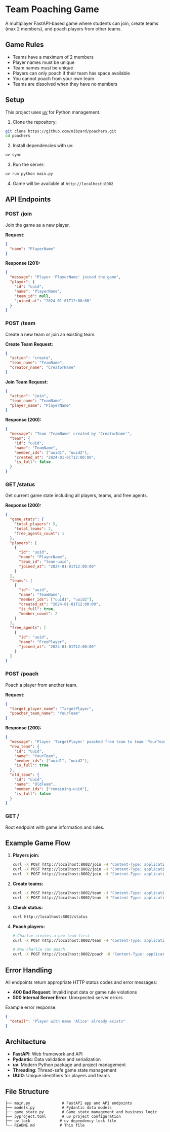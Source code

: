 # Team Poaching Game

A multiplayer FastAPI-based game where students can join, create teams (max 2 members), and poach players from other teams.

## Game Rules

- Teams have a maximum of 2 members
- Player names must be unique
- Team names must be unique
- Players can only poach if their team has space available
- You cannot poach from your own team
- Teams are dissolved when they have no members

## Setup

This project uses [uv](https://docs.astral.sh/uv/) for Python management.

1. Clone the repository:
```bash
git clone https://github.com/nibzard/poachers.git
cd poachers
```

2. Install dependencies with uv:
```bash
uv sync
```

3. Run the server:
```bash
uv run python main.py
```

4. Game will be available at `http://localhost:8002`


## API Endpoints

### POST /join
Join the game as a new player.

**Request:**
```json
{
  "name": "PlayerName"
}
```

**Response (201):**
```json
{
  "message": "Player 'PlayerName' joined the game",
  "player": {
    "id": "uuid",
    "name": "PlayerName",
    "team_id": null,
    "joined_at": "2024-01-01T12:00:00"
  }
}
```

### POST /team
Create a new team or join an existing team.

**Create Team Request:**
```json
{
  "action": "create",
  "team_name": "TeamName",
  "creator_name": "CreatorName"
}
```

**Join Team Request:**
```json
{
  "action": "join",
  "team_name": "TeamName",
  "player_name": "PlayerName"
}
```

**Response (200):**
```json
{
  "message": "Team 'TeamName' created by 'CreatorName'",
  "team": {
    "id": "uuid",
    "name": "TeamName",
    "member_ids": ["uuid1", "uuid2"],
    "created_at": "2024-01-01T12:00:00",
    "is_full": false
  }
}
```

### GET /status
Get current game state including all players, teams, and free agents.

**Response (200):**
```json
{
  "game_stats": {
    "total_players": 5,
    "total_teams": 2,
    "free_agents_count": 1
  },
  "players": [
    {
      "id": "uuid",
      "name": "PlayerName",
      "team_id": "team-uuid",
      "joined_at": "2024-01-01T12:00:00"
    }
  ],
  "teams": [
    {
      "id": "uuid",
      "name": "TeamName",
      "member_ids": ["uuid1", "uuid2"],
      "created_at": "2024-01-01T12:00:00",
      "is_full": true,
      "member_count": 2
    }
  ],
  "free_agents": [
    {
      "id": "uuid",
      "name": "FreePlayer",
      "joined_at": "2024-01-01T12:00:00"
    }
  ]
}
```

### POST /poach
Poach a player from another team.

**Request:**
```json
{
  "target_player_name": "TargetPlayer",
  "poacher_team_name": "YourTeam"
}
```

**Response (200):**
```json
{
  "message": "Player 'TargetPlayer' poached from team to team 'YourTeam'",
  "new_team": {
    "id": "uuid",
    "name": "YourTeam",
    "member_ids": ["uuid1", "uuid2"],
    "is_full": true
  },
  "old_team": {
    "id": "uuid",
    "name": "OldTeam",
    "member_ids": ["remaining-uuid"],
    "is_full": false
  }
}
```

### GET /
Root endpoint with game information and rules.

## Example Game Flow

1. **Players join:**
   ```bash
   curl -X POST http://localhost:8002/join -H "Content-Type: application/json" -d '{"name": "Alice"}'
   curl -X POST http://localhost:8002/join -H "Content-Type: application/json" -d '{"name": "Bob"}'
   curl -X POST http://localhost:8002/join -H "Content-Type: application/json" -d '{"name": "Charlie"}'
   ```

2. **Create teams:**
   ```bash
   curl -X POST http://localhost:8002/team -H "Content-Type: application/json" -d '{"action": "create", "team_name": "TeamAlpha", "creator_name": "Alice"}'
   curl -X POST http://localhost:8002/team -H "Content-Type: application/json" -d '{"action": "join", "team_name": "TeamAlpha", "player_name": "Bob"}'
   ```

3. **Check status:**
   ```bash
   curl http://localhost:8002/status
   ```

4. **Poach players:**
   ```bash
   # Charlie creates a new team first
   curl -X POST http://localhost:8002/team -H "Content-Type: application/json" -d '{"action": "create", "team_name": "TeamBeta", "creator_name": "Charlie"}'

   # Now Charlie can poach
   curl -X POST http://localhost:8002/poach -H "Content-Type: application/json" -d '{"target_player_name": "Bob", "poacher_team_name": "TeamBeta"}'
   ```

## Error Handling

All endpoints return appropriate HTTP status codes and error messages:

- **400 Bad Request**: Invalid input data or game rule violations
- **500 Internal Server Error**: Unexpected server errors

Example error response:
```json
{
  "detail": "Player with name 'Alice' already exists"
}
```

## Architecture

- **FastAPI**: Web framework and API
- **Pydantic**: Data validation and serialization
- **uv**: Modern Python package and project management
- **Threading**: Thread-safe game state management
- **UUID**: Unique identifiers for players and teams

## File Structure

```
├── main.py              # FastAPI app and API endpoints
├── models.py            # Pydantic data models
├── game_state.py        # Game state management and business logic
├── pyproject.toml       # uv project configuration
├── uv.lock             # uv dependency lock file
└── README.md           # This file
```